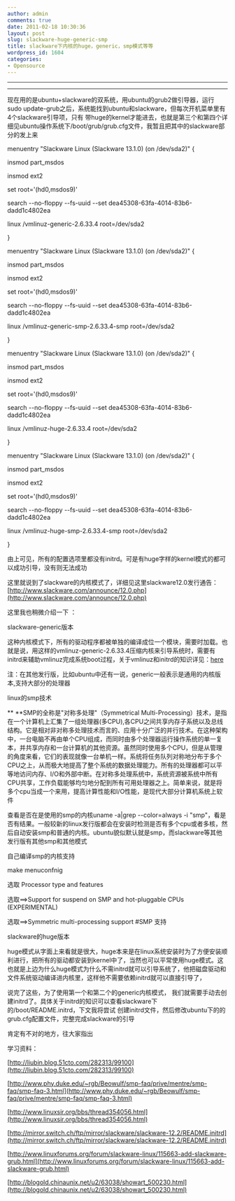 ```yaml
---
author: admin
comments: true
date: 2011-02-18 10:30:36
layout: post
slug: slackware-huge-generic-smp
title: slackware下内核的huge，generic，smp模式等等
wordpress_id: 1604
categories:
- Opensource
---
```


** **

** **

现在用的是ubuntu+slackware的双系统，用ubuntu的grub2做引导器，运行sudo update-grub之后，系统能找到ubuntu和slackware，但每次开机菜单里有4个slackware引导项，只有 带huge的kernel才能进去，也就是第三个和第四个详细见ubuntu操作系统下/boot/grub/grub.cfg文件，我暂且把其中的slackware部分的发上来

menuentry "Slackware Linux (Slackware 13.1.0) (on /dev/sda2)" {

insmod part_msdos

insmod ext2

set root='(hd0,msdos9)'

search --no-floppy --fs-uuid --set dea45308-63fa-4014-83b6-dadd1c4802ea

linux /vmlinuz-generic-2.6.33.4 root=/dev/sda2

}

menuentry "Slackware Linux (Slackware 13.1.0) (on /dev/sda2)" {

insmod part_msdos

insmod ext2

set root='(hd0,msdos9)'

search --no-floppy --fs-uuid --set dea45308-63fa-4014-83b6-dadd1c4802ea

linux /vmlinuz-generic-smp-2.6.33.4-smp root=/dev/sda2

}

menuentry "Slackware Linux (Slackware 13.1.0) (on /dev/sda2)" {

insmod part_msdos

insmod ext2

set root='(hd0,msdos9)'

search --no-floppy --fs-uuid --set dea45308-63fa-4014-83b6-dadd1c4802ea

linux /vmlinuz-huge-2.6.33.4 root=/dev/sda2

}

menuentry "Slackware Linux (Slackware 13.1.0) (on /dev/sda2)" {

insmod part_msdos

insmod ext2

set root='(hd0,msdos9)'

search --no-floppy --fs-uuid --set dea45308-63fa-4014-83b6-dadd1c4802ea

linux /vmlinuz-huge-smp-2.6.33.4-smp root=/dev/sda2

}

由上可见，所有的配置选项里都没有initrd。可是有huge字样的kernel模式的都可以成功引导，没有则无法成功

这里就说到了slackware的内核模式了，详细见这里slackware12.0发行通告：[http://www.slackware.com/announce/12.0.php](http://www.slackware.com/announce/12.0.php)

这里我也稍微介绍一下 ：

slackware-generic版本

这种内核模式下，所有的驱动程序都被单独的编译成位一个模块，需要时加载。也就是说，用这样的vmlinuz-generic-2.6.33.4压缩内核来引导系统时，需要有initrd来辅助vmlinuz完成系统boot过程，关于vmlinuz和initrd的知识详见：[here](http://blogold.chinaunix.net/u2/63038/showart_500230.html)

注：在其他发行版，比如ubuntu中还有一说，generic一般表示是通用的内核版本,支持大部分的处理器

linux的smp技术

** **SMP的全称是"对称多处理"（Symmetrical Multi-Processing）技术，是指在一个计算机上汇集了一组处理器(多CPU),各CPU之间共享内存子系统以及总线结构。它是相对非对称多处理技术而言的、应用十分广泛的并行技术。在这种架构中，一台电脑不再由单个CPU组成，而同时由多个处理器运行操作系统的单一复本，并共享内存和一台计算机的其他资源。虽然同时使用多个CPU，但是从管理的角度来看，它们的表现就像一台单机一样。系统将任务队列对称地分布于多个CPU之上，从而极大地提高了整个系统的数据处理能力。所有的处理器都可以平等地访问内存、I/O和外部中断。在对称多处理系统中，系统资源被系统中所有CPU共享，工作负载能够均匀地分配到所有可用处理器之上。简单来说，就是将多个cpu当成一个来用，提高计算性能和I/O性能，是现代大部分计算机系统上软件

查看是否在是使用的smp的内核uname -a|grep --color=always -i "smp"，看是否有结果。一般较新的linux发行版都会在安装时检测是否有多个cpu或者多核，然后自动安装smp和普通的内核。ubuntu貌似默认就是smp，而slackware等其他发行版有其他smp和其他模式

自己编译smp的内核支持
 
 make menuconfnig
 
 选取 Processor type and features
 
 选取==>Support for suspend on SMP and hot-pluggable CPUs (EXPERIMENTAL)
 
 选取==>Symmetric multi-processing support #SMP 支持

slackware的huge版本

huge模式从字面上来看就是很大，huge本来是在linux系统安装时为了方便安装顺利进行，把所有的驱动都安装到kernel中了，当然也可以平常使用huge模式。这也就是上边为什么huge模式为什么不需initrd就可以引导系统了，他把磁盘驱动和文件系统驱动编译进内核里，这样他不需要依赖initrd就可以直接引导了，

说完了这些，为了使用第一个和第二个的generic内核模式， 我们就需要手动去创建initrd了。具体关于initrd的知识可以查看slackware下的/boot/README.initrd，下文我将尝试 创建initrd文件，然后修改ubuntu下的的grub.cfg配置文件，完整完成slackware的引导

肯定有不对的地方，往大家指出

学习资料：

[http://liubin.blog.51cto.com/282313/99100](http://liubin.blog.51cto.com/282313/99100)

[http://www.phy.duke.edu/~rgb/Beowulf/smp-faq/prive/mentre/smp-faq/smp-faq-3.html](http://www.phy.duke.edu/~rgb/Beowulf/smp-faq/prive/mentre/smp-faq/smp-faq-3.html)

[http://www.linuxsir.org/bbs/thread354056.html](http://www.linuxsir.org/bbs/thread354056.html)

[http://mirror.switch.ch/ftp/mirror/slackware/slackware-12.2/README.initrd](http://mirror.switch.ch/ftp/mirror/slackware/slackware-12.2/README.initrd)

[http://www.linuxforums.org/forum/slackware-linux/115663-add-slackware-grub.html](http://www.linuxforums.org/forum/slackware-linux/115663-add-slackware-grub.html)

[http://blogold.chinaunix.net/u2/63038/showart_500230.html](http://blogold.chinaunix.net/u2/63038/showart_500230.html)
